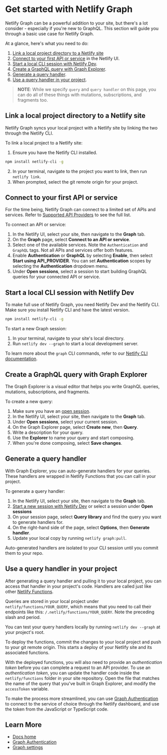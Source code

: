 # Get started with Netlify Graph

Netlify Graph can be a powerful addition to your site, but there's a lot consider - especially if you're new to GraphQL. This section will guide you through a basic use case for Netlify Graph.

At a glance, here's what you need to do:
1. [Link a local project directory to a Netlify site](#link-your-local-project-directory-to-your-netlify-site)
2. [Connect to your first API or service](#connect-to-your-first-api-or-service) in the Netlify UI.
3. [Start a local CLI session with Netlify Dev](#start-a-local-cli-session-with-netlify-dev).
4. [Create a GraphQL query with Graph Explorer](#create-a-graphql-query-with-graph-explorer).
5. [Generate a query handler](#generate-a-query-handler).
6. [Use a query handler in your project](#use-a-query-handler-in-your-project).

>**NOTE**: While we specify `query` and `query handler` on this page, you can do all of these things with mutations, subscriptions, and fragments too.

## Link a local project directory to a Netlify site

Netlify Graph syncs your local project with a Netlify site by linking the two through the Netlify CLI.

To link a local project to a Netlify site:
1. Ensure you have the Netlify CLI installed.
  ``` bash
  npm install netlify-cli -g
  ```
2. In your terminal, navigate to the project you want to link, then run `netlify link`.
3. When prompted, select the git remote origin for your project.

## Connect to your first API or service

For the time being, Netlify Graph can connect to a limited set of APIs and services. Refer to [Supported API Providers](authentication.md#supported-api-providers) to see the full list.

To connect an API or service:
1. In the Netlify UI, select your site, then navigate to the **Graph** tab. 
2. On the **Graph** page, select **Connect to an API or service**.
3. Select one of the available services.
  Note the `Authentication` and `GraphQL` tags. Not all APIs and services offer both features.
4. Enable **Authentication** or **GraphQL** by selecting **Enable**, then select **Start using API_PROVIDER**.
  You can set **Authentication** scopes by selecting the **Authentication** dropdown menu.
5. Under **Open sessions**, select a session to start building GraphQL queries for your connected API or service.

## Start a local CLI session with Netlify Dev

To make full use of Netlify Graph, you need Netlify Dev and the Netlify CLI. Make sure you install Netlify CLI and have the latest version.

``` sh
npm install netlify-cli -g
```

To start a new Graph session:
1. In your terminal, navigate to your site's local directory.
2. Run `netlify dev --graph` to start a local development server.

To learn more about the `graph` CLI commands, refer to our [Netlify CLI documentation](https://cli.netlify.com/commands/graph/).

## Create a GraphQL query with Graph Explorer

The Graph Explorer is a visual editor that helps you write GraphQL queries, mutations, subscriptions, and fragments.

To create a new query:
1. Make sure you have an [open session](#start-a-local-cli-session-with-netlify-dev).
2. In the Netlify UI, select your site, then navigate to the **Graph** tab. 
3. Under **Open sessions**, select your current session.
4. On the Graph Explorer page, select **Create new**, then **Query**.
5. Write a description for your query.
6. Use the **Explorer** to name your query and start composing.
7. When you're done composing, select **Save changes**.

## Generate a query handler
With Graph Explorer, you can auto-generate handlers for your queries. These handlers are wrapped in Netlify Functions that you can call in your project. 

To generate a query handler:
1. In the Netlify UI, select your site, then navigate to the **Graph** tab.
2. [Start a new session with Netlify Dev](#start-a-new-session-with-netlify-dev) or select a session under **Open sessions**
3. On your session page, select **Query library** and find the query you want to generate handlers for.
4. On the right-hand side of the page, select **Options**, then **Generate handler**.
5. Update your local copy by running `netlify graph:pull`.

Auto-generated handlers are isolated to your CLI session until you commit them to your repo.

## Use a query handler in your project

After generating a query handler and pulling it to your local project, you can access that handler in your project's code. Handlers are called just like other [Netlify Functions](https://docs.netlify.com/functions/build-with-javascript/).

Queries are stored in your local project under `netlify/functions/YOUR_QUERY`, which means that you need to call their endpoints like this: `/.netlify/functions/YOUR_QUERY`. Note the preceding slash and period.

You can test your query handlers locally by running `netlify dev --graph` at your project's root.

To deploy the functions, commit the changes to your local project and push to your git remote origin. This starts a deploy of your Netlify site and its associated functions.

With the deployed functions, you will also need to provide an _authentication token_ before you can complete a request to an API provider. To use an _authentication token_, you can update the handler code inside the `netlify/functions` folder in your site repository. Open the file that matches the name of the query that you've built in Graph Explorer, and modify the `accessToken` variable.

To make the process more streamlined, you can use [Graph Authentication](authentication.md) to connect to the service of choice through the Netlify dashboard, and use the token from the JavaScript or TypeScript code.

## Learn More

- [Docs home](README.md)
- [Graph Authentication](authentication.md)
- [Graph settings](graph-settings.md)